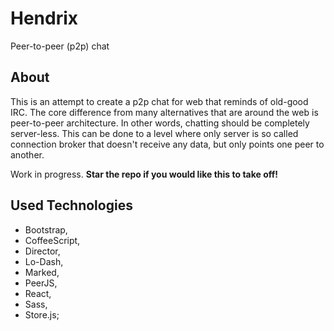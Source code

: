 # Hendrix

Peer-to-peer (p2p) chat

## About

This is an attempt to create a p2p chat for web that reminds of old-good IRC. The core difference from many alternatives that are around the web is peer-to-peer architecture. In other words, chatting should be completely server-less. This can be done to a level where only server is so called connection broker that doesn't receive any data, but only points one peer to another.

Work in progress. **Star the repo if you would like this to take off!**

## Used Technologies

* Bootstrap,
* CoffeeScript,
* Director,
* Lo-Dash,
* Marked,
* PeerJS,
* React,
* Sass,
* Store.js;
